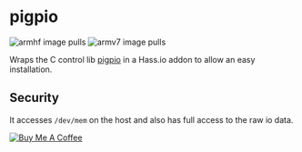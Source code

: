 # pigpio
![armhf image pulls](https://img.shields.io/docker/pulls/poeschl/hassio-pigpio-armhf?label=docker%20pulls%20%28armhf%29)
![armv7 image pulls](https://img.shields.io/docker/pulls/poeschl/hassio-pigpio-armv7?label=docker%20pulls%20%28armv7%29)

Wraps the C control lib [pigpio](https://github.com/joan2937/pigpio) in a Hass.io addon to allow an easy installation.

## Security

It accesses `/dev/mem` on the host and also has full access to the raw io data.

[![Buy Me A Coffee](https://img.shields.io/badge/Buy%20me%20a%20coffee-%23d32f2f?logo=buy-me-a-coffee&style=for-the-badge&logoColor=white)](https://www.buymeacoffee.com/Poeschl)
